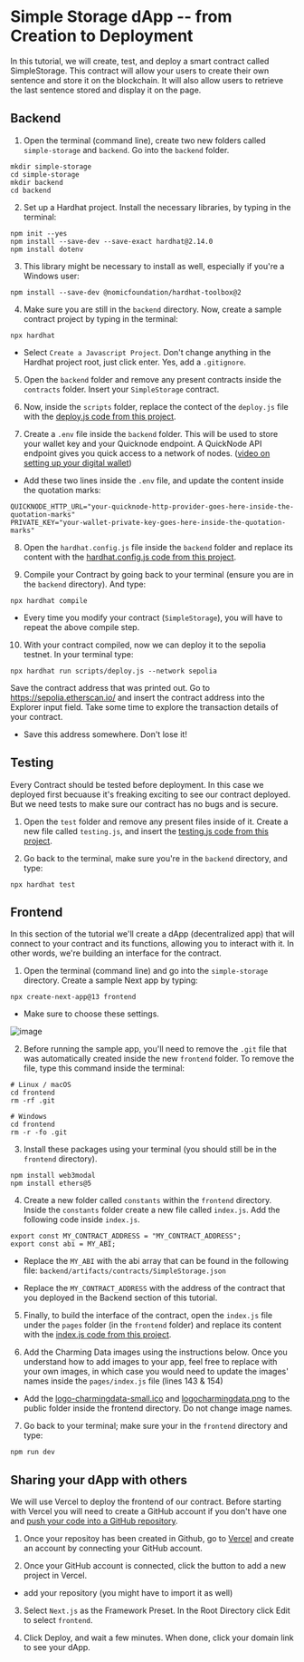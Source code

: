 # Simple Storage dApp -- from Creation to Deployment
In this tutorial, we will create, test, and deploy a smart contract called SimpleStorage. This contract will allow your users to create their own sentence and store it on the blockchain. It will also allow users to retrieve the last sentence stored and display it on the page.

## Backend
1. Open the terminal (command line), create two new folders called `simple-storage` and `backend`. Go into the `backend` folder.
```
mkdir simple-storage
cd simple-storage
mkdir backend
cd backend
```

2. Set up a Hardhat project. Install the necessary libraries, by typing in the terminal:
```
npm init --yes
npm install --save-dev --save-exact hardhat@2.14.0
npm install dotenv
```

3. This library might be necessary to install as well, especially if you're a Windows user:
```
npm install --save-dev @nomicfoundation/hardhat-toolbox@2
```

4. Make sure you are still in the `backend` directory. Now, create a sample contract project by typing in the terminal:
```
npx hardhat
```
- Select `Create a Javascript Project`. Don't change anything in the Hardhat project root, just click enter. Yes, add a `.gitignore`. 

5. Open the `backend` folder and remove any present contracts inside the `contracts` folder. Insert your `SimpleStorage` contract.

6. Now, inside the `scripts` folder, replace the contect of the `deploy.js` file with the [deploy.js code from this project](https://github.com/charmingdata/dApp-simple-storage/blob/main/backend/scripts/deploy.js).

7. Create a `.env` file inside the `backend` folder. This will be used to store your wallet key and your Quicknode endpoint. A QuickNode API endpoint gives you quick access to a network of nodes. ([video on setting up your digital wallet](https://youtu.be/kHF70SWFTYU))

- Add these two lines inside the `.env` file, and update the content inside the quotation marks:
```
QUICKNODE_HTTP_URL="your-quicknode-http-provider-goes-here-inside-the-quotation-marks"
PRIVATE_KEY="your-wallet-private-key-goes-here-inside-the-quotation-marks"
```

8. Open the `hardhat.config.js` file inside the `backend` folder and replace its content with the [hardhat.config.js code from this project](https://github.com/charmingdata/dApp-simple-storage/blob/main/backend/hardhat.config.js). 

9. Compile your Contract by going back to your terminal (ensure you are in the `backend` directory). And type:
```
npx hardhat compile
```
- Every time you modify your contract (`SimpleStorage`), you will have to repeat the above compile step.

10. With your contract compiled, now we can deploy it to the sepolia testnet. In your terminal type:
```
npx hardhat run scripts/deploy.js --network sepolia
```

Save the contract address that was printed out.
Go to https://sepolia.etherscan.io/ and insert the contract address into the Explorer input field. Take some time to explore the transaction details of your contract.
- Save this address somewhere. Don't lose it!

## Testing
Every Contract should be tested before deployment. In this case we deployed first becuause it's freaking exciting to see our contract deployed. But we need tests to make sure our contract has no bugs and is secure. 

1. Open the `test` folder and remove any present files inside of it. Create a new file called `testing.js`, and insert the [testing.js code from this project](https://github.com/charmingdata/dApp-simple-storage/blob/main/backend/test/testing.js).

2. Go back to the terminal, make sure you're in the `backend` directory, and type: 
```
npx hardhat test
```

## Frontend
In this section of the tutorial we'll create a dApp (decentralized app) that will connect to your contract and its functions, allowing you to  interact with it. In other words, we're building an interface for the contract. 

1. Open the terminal (command line) and go into the `simple-storage` directory. Create a sample Next app by typing:
```
npx create-next-app@13 frontend

```
- Make sure to choose these settings.

![image](https://github.com/charmingdata/simple-storage-dApp/assets/94773218/e655d747-46e4-405b-8cc4-e9bd8db844ab)

2. Before running the sample app, you'll need to remove the `.git` file that was automatically created inside the new `frontend` folder. 
To remove the file, type this command inside the terminal:
```
# Linux / macOS
cd frontend
rm -rf .git

# Windows
cd frontend
rm -r -fo .git
```

3. Install these packages using your terminal (you should still be in the `frontend` directory).
```
npm install web3modal
npm install ethers@5
```

4. Create a new folder called `constants` within the `frontend` directory. Inside the `constants` folder create a new file called `index.js`. Add the following code inside `index.js`. 
```
export const MY_CONTRACT_ADDRESS = "MY_CONTRACT_ADDRESS";
export const abi = MY_ABI;
```
- Replace the `MY_ABI` with the abi array that can be found in the following file:
`backend/artifacts/contracts/SimpleStorage.json`

- Replace the `MY_CONTRACT_ADDRESS` with the address of the contract that you deployed in the Backend section of this tutorial. 

5. Finally, to build the interface of the contract, open the `index.js` file under the `pages` folder (in the `frontend` folder) and replace its content with the [index.js code from this project](https://github.com/charmingdata/dApp-simple-storage/blob/main/frontend/pages/index.js).

6. Add the Charming Data images using the instructions below. Once you understand how to add images to your app, feel free to replace with your own images, in which case you would need to update the images' names inside the `pages/index.js` file (lines 143 & 154)
  - Add the [logo-charmingdata-small.ico](https://raw.githubusercontent.com/charmingdata/dApp-simple-storage/main/frontend/public/logo-charmingdata-small.ico) and [logocharmingdata.png](https://github.com/charmingdata/dApp-simple-storage/blob/main/frontend/public/logocharmingdata.png) to the public folder inside the frontend directory. Do not change image names.

7. Go back to your terminal; make sure your in the `frontend` directory and type:
```
npm run dev
```

## Sharing your dApp with others
We will use Vercel to deploy the frontend of our contract. Before starting with Vercel you will need to create a GitHub account if you don't have one and [push your code into a GitHub repository](https://youtu.be/vpRkAoCqX3o).

1. Once your repositoy has been created in Github, go to [Vercel](https://vercel.com/login) and create an account by connecting your GitHub account. 

2. Once your GitHub account is connected, click the button to add a new project in Vercel. 
  - add your repository (you might have to import it as well)

3. Select `Next.js` as the Framework Preset. In the Root Directory click Edit to select `frontend`.

4. Click Deploy, and wait a few minutes. When done, click your domain link to see your dApp.

